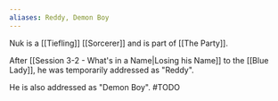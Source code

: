 ```yaml
---
aliases: Reddy, Demon Boy
---
```

Nuk is a [[Tiefling]] [[Sorcerer]] and is part of [[The Party]].

After [[Session 3-2 - What's in a Name|Losing his Name]] to the [[Blue Lady]], he was temporarily addressed as "Reddy".

He is also addressed as "Demon Boy".
#TODO